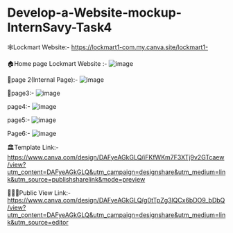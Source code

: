 # Develop-a-Website-mockup-InternSavy-Task4
🕸️Lockmart Website:-
https://lockmart1-com.my.canva.site/lockmart1-

🏠Home page Lockmart Website :-
![image](https://github.com/freinddeepti/Develop-a-Website-mockup-InternServy-Task4/assets/142092029/b84b7441-df51-4e9d-a61d-fd55b24dd623)

📄page 2(Internal Page):-
![image](https://github.com/freinddeepti/Develop-a-Website-mockup-InternServy-Task4/assets/142092029/c2bc2ebf-addb-420b-8759-ea4247be80e5)

📃page3:-
![image](https://github.com/freinddeepti/Develop-a-Website-mockup-InternServy-Task4/assets/142092029/2d889460-a361-406c-b3ff-72a0f4a91788)

page4:-
![image](https://github.com/freinddeepti/Develop-a-Website-mockup-InternServy-Task4/assets/142092029/f593c817-d883-47bf-91a6-c4bba0877f50)

page5:-
![image](https://github.com/freinddeepti/Develop-a-Website-mockup-InternServy-Task4/assets/142092029/ef3ae97d-3fa1-4c0b-8547-ef0368b1386b)

Page6:-
![image](https://github.com/freinddeepti/Develop-a-Website-mockup-InternServy-Task4/assets/142092029/1e46f2e7-cf1f-46a6-9c29-355bdbd704b9)

🏛️Template Link:-
https://www.canva.com/design/DAFyeAGkGLQ/iFKfWKm7F3XTj9v2GTcaew/view?utm_content=DAFyeAGkGLQ&utm_campaign=designshare&utm_medium=link&utm_source=publishsharelink&mode=preview

🧑‍🤝‍🧑Public View Link:-
https://www.canva.com/design/DAFyeAGkGLQ/g0tTpZg3lQCx6bDO9_bDbQ/view?utm_content=DAFyeAGkGLQ&utm_campaign=designshare&utm_medium=link&utm_source=editor



